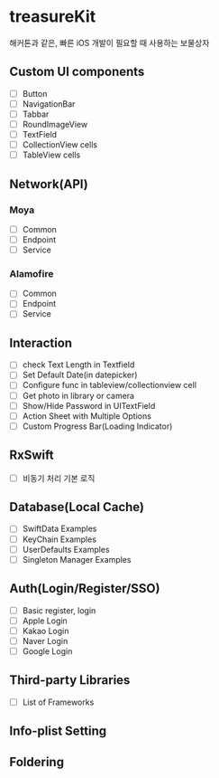 # treasureKit
해커톤과 같은, 빠른 iOS 개발이 필요할 때 사용하는 보물상자

## Custom UI components
- [ ] Button
- [ ] NavigationBar
- [ ] Tabbar
- [ ] RoundImageView
- [ ] TextField
- [ ] CollectionView cells
- [ ] TableView cells

## Network(API)
### Moya
- [ ] Common
- [ ] Endpoint
- [ ] Service
### Alamofire
- [ ] Common
- [ ] Endpoint
- [ ] Service

## Interaction
- [ ] check Text Length in Textfield
- [ ] Set Default Date(in datepicker)
- [ ] Configure func in tableview/collectionview cell
- [ ] Get photo in library or camera
- [ ] Show/Hide Password in UITextField
- [ ] Action Sheet with Multiple Options
- [ ] Custom Progress Bar(Loading Indicator)

## RxSwift
- [ ] 비동기 처리 기본 로직

## Database(Local Cache)
- [ ] SwiftData Examples
- [ ] KeyChain Examples
- [ ] UserDefaults Examples
- [ ] Singleton Manager Examples

## Auth(Login/Register/SSO)
- [ ] Basic register, login
- [ ] Apple Login
- [ ] Kakao Login
- [ ] Naver Login
- [ ] Google Login

## Third-party Libraries
- [ ] List of Frameworks

## Info-plist Setting

## Foldering
